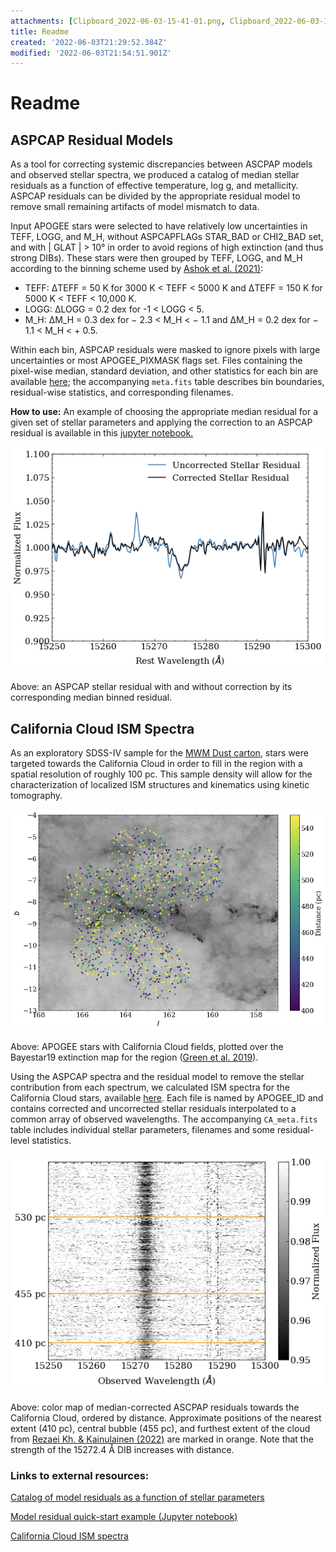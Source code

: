 ```yaml
---
attachments: [Clipboard_2022-06-03-15-41-01.png, Clipboard_2022-06-03-15-41-16.png, Clipboard_2022-06-03-15-41-35.png]
title: Readme
created: '2022-06-03T21:29:52.384Z'
modified: '2022-06-03T21:54:51.901Z'
---
```


# Readme

## ASPCAP Residual Models

As a tool for correcting systemic discrepancies between ASCPAP models and observed stellar spectra, we produced a catalog of median stellar residuals as a function of effective temperature, log g, and metallicity. ASPCAP residuals can be divided by the appropriate residual model to remove small remaining artifacts of model mismatch to data.

Input APOGEE stars were selected to have relatively low uncertainties in TEFF, LOGG, and M_H, without ASPCAPFLAGs STAR_BAD or CHI2_BAD set, and with | GLAT | > 10° in order to avoid regions of high extinction (and thus strong DIBs). These stars were then grouped by TEFF, LOGG, and M_H according to the binning scheme used by [Ashok et al. (2021)](https://iopscience.iop.org/article/10.3847/1538-3881/abd7f1): 

+ TEFF: ΔTEFF = 50 K for 3000 K < TEFF < 5000 K and ΔTEFF = 150 K for 5000 K < TEFF < 10,000 K.
+ LOGG: ΔLOGG = 0.2 dex for -1 < LOGG < 5. 
+ M_H: ΔM_H = 0.3 dex for − 2.3 < M_H < − 1.1 and ΔM_H = 0.2 dex for − 1.1 < M_H < + 0.5.

Within each bin, ASPCAP residuals were masked to ignore pixels with large uncertainties or most APOGEE_PIXMASK flags set. Files containing the pixel-wise median, standard deviation, and other statistics for each bin are available [here](https://drive.google.com/file/d/1Xi9358vslHVCtdlQfjuPhUOtfC0u-0WP/view); the accompanying `meta.fits` table describes bin boundaries, residual-wise statistics, and corresponding filenames.

__How to use:__ An example of choosing the appropriate median residual for a given set of stellar parameters and applying the correction to an ASPCAP residual is available in this [jupyter notebook.](https://drive.google.com/file/d/186BLVYwTjqGtVQ0N1TBRMh9tPiTnVyiR/view)

![](attachments/stellarres.png)

Above: an ASPCAP stellar residual with and without correction by its corresponding median binned residual. 


## California Cloud ISM Spectra
As an exploratory SDSS-IV sample for the [MWM Dust carton](https://wiki.sdss.org/display/OPS/Cartons+for+v1.0), stars were targeted towards the California Cloud in order to fill in the region with a spatial resolution of roughly 100 pc. This sample density will allow for the characterization of localized ISM structures and kinematics using kinetic tomography. 

![](attachments/CA_map.png)

Above: APOGEE stars with California Cloud fields, plotted over the Bayestar19 extinction map for the region ([Green et al. 2019](https://ui.adsabs.harvard.edu/abs/2019ApJ...887...93G/abstract)).


Using the ASPCAP spectra and the residual model to remove the stellar contribution from each spectrum, we calculated ISM spectra for the California Cloud stars, available [here](https://drive.google.com/file/d/1P7lb6ahZLKVI4pa_0-Ca-212Iz_NypTX/view). Each file is named by APOGEE_ID and contains corrected and uncorrected stellar residuals interpolated to a common array of observed wavelengths. The accompanying `CA_meta.fits` table includes individual stellar parameters, filenames and some residual-level statistics.


![](attachments/CA_dib.png)

Above: color map of median-corrected ASCPAP residuals towards the California Cloud, ordered by distance. Approximate positions of the nearest extent (410 pc), central bubble (455 pc), and furthest extent of the cloud from [Rezaei Kh. & Kainulainen (2022)](https://ui.adsabs.harvard.edu/abs/2022ApJ...930L..22R/abstract) are marked in orange. Note that the strength of the 15272.4 Å DIB increases with distance.


### Links to external resources:
[Catalog of model residuals as a function of stellar parameters](https://drive.google.com/file/d/1Xi9358vslHVCtdlQfjuPhUOtfC0u-0WP/view)

[Model residual quick-start example (Jupyter notebook)](https://drive.google.com/file/d/1Xi9358vslHVCtdlQfjuPhUOtfC0u-0WP/view)

[California Cloud ISM spectra](https://drive.google.com/file/d/1P7lb6ahZLKVI4pa_0-Ca-212Iz_NypTX/view)



